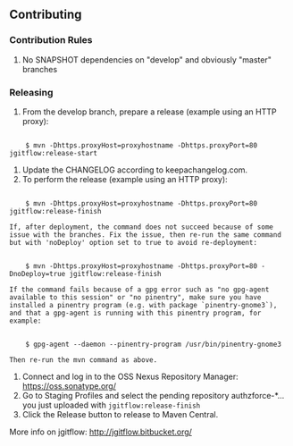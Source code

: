 ## Contributing
### Contribution Rules
1. No SNAPSHOT dependencies on "develop" and obviously "master" branches

### Releasing
1. From the develop branch, prepare a release (example using an HTTP proxy):
<pre><code>
    $ mvn -Dhttps.proxyHost=proxyhostname -Dhttps.proxyPort=80 jgitflow:release-start
</code></pre>
1. Update the CHANGELOG according to keepachangelog.com.
1. To perform the release (example using an HTTP proxy):
<pre><code>
    $ mvn -Dhttps.proxyHost=proxyhostname -Dhttps.proxyPort=80 jgitflow:release-finish
</code></pre>
    If, after deployment, the command does not succeed because of some issue with the branches. Fix the issue, then re-run the same command but with 'noDeploy' option set to true to avoid re-deployment:
<pre><code>
    $ mvn -Dhttps.proxyHost=proxyhostname -Dhttps.proxyPort=80 -DnoDeploy=true jgitflow:release-finish
</code></pre>
    If the command fails because of a gpg error such as "no gpg-agent available to this session" or "no pinentry", make sure you have installed a pinentry program (e.g. with package `pinentry-gnome3`), and that a gpg-agent is running with this pinentry program, for example:
 <pre><code>
    $ gpg-agent --daemon --pinentry-program /usr/bin/pinentry-gnome3
</code></pre>
    Then re-run the mvn command as above.
1. Connect and log in to the OSS Nexus Repository Manager: https://oss.sonatype.org/
1. Go to Staging Profiles and select the pending repository authzforce-*... you just uploaded with `jgitflow:release-finish`
1. Click the Release button to release to Maven Central.

More info on jgitflow: http://jgitflow.bitbucket.org/
